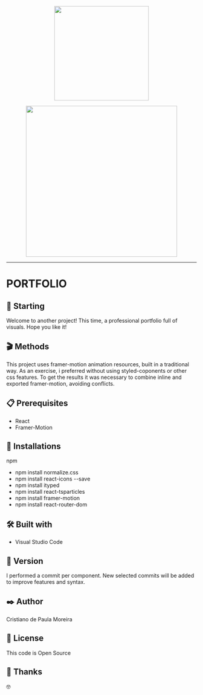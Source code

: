 <p align="center">
<img src="https://user-images.githubusercontent.com/91747232/148144120-3c110356-6a2f-4151-9da4-aab23ccaa44d.gif" height="250px"/>
</p>
<p align="center">
<img src="https://user-images.githubusercontent.com/91747232/148144457-844cf8af-8545-42ac-9ae8-cc6a74c173fc.gif" height="400px"/>
</p>
<hr>

# PORTFOLIO

## 🚀 Starting

Welcome to another project! This time, a professional portfolio full of visuals. Hope you like it!

## 🎬 Methods

This project uses framer-motion animation resources, built in a traditional way. As an exercise, i preferred without using styled-coponents or other css features. To get the results it was necessary to combine inline and exported framer-motion, avoiding conflicts.

## 📋 Prerequisites

* React
* Framer-Motion

## 🔧 Installations

npm
* npm install normalize.css
* npm install react-icons --save
* npm install ityped
* npm install react-tsparticles
* npm install framer-motion
* npm install react-router-dom

## 🛠️ Built with

* Visual Studio Code

## 📌 Version

I performed a commit per component. New selected commits will be added to improve features and syntax.

## ✒️ Author

Cristiano de Paula Moreira

## 📄 License

This code is Open Source

## 🎁 Thanks

 🤓